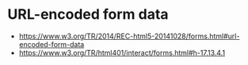 # URL-encoded form data

- https://www.w3.org/TR/2014/REC-html5-20141028/forms.html#url-encoded-form-data
- https://www.w3.org/TR/html401/interact/forms.html#h-17.13.4.1

